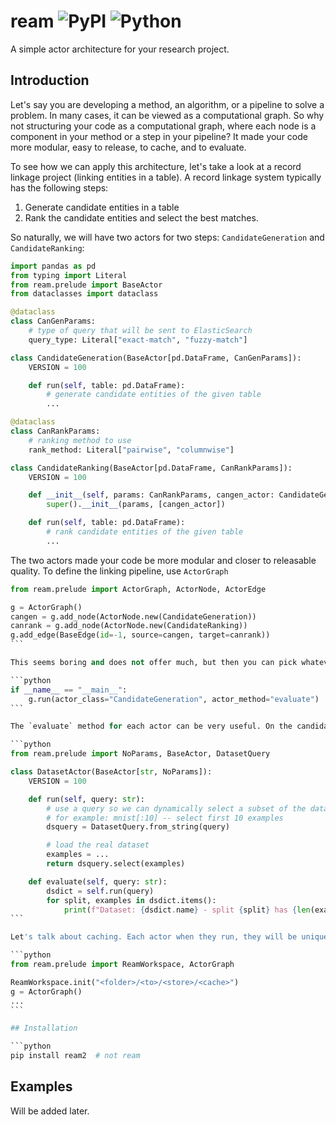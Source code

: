 # ream ![PyPI](https://img.shields.io/pypi/v/ream2) ![Python](https://img.shields.io/badge/python-v3.8+-blue.svg)

A simple actor architecture for your research project.

## Introduction

Let's say you are developing a method, an algorithm, or a pipeline to solve a problem. In many cases, it can be viewed as a computational graph. So why not structuring your code as a computational graph, where each node is a component in your method or a step in your pipeline? It made your code more modular, easy to release, to cache, and to evaluate.

To see how we can apply this architecture, let's take a look at a record linkage project (linking entities in a table). A record linkage system typically has the following steps:

1. Generate candidate entities in a table
2. Rank the candidate entities and select the best matches.

So naturally, we will have two actors for two steps: `CandidateGeneration` and `CandidateRanking`:

```python
import pandas as pd
from typing import Literal
from ream.prelude import BaseActor
from dataclasses import dataclass

@dataclass
class CanGenParams:
    # type of query that will be sent to ElasticSearch
    query_type: Literal["exact-match", "fuzzy-match"]

class CandidateGeneration(BaseActor[pd.DataFrame, CanGenParams]):
    VERSION = 100

    def run(self, table: pd.DataFrame):
        # generate candidate entities of the given table
        ...

@dataclass
class CanRankParams:
    # ranking method to use
    rank_method: Literal["pairwise", "columnwise"]

class CandidateRanking(BaseActor[pd.DataFrame, CanRankParams]):
    VERSION = 100

    def __init__(self, params: CanRankParams, cangen_actor: CandidateGeneration):
        super().__init__(params, [cangen_actor])

    def run(self, table: pd.DataFrame):
        # rank candidate entities of the given table
        ...
```

The two actors made your code be more modular and closer to releasable quality. To define the linking pipeline, use `ActorGraph`

````python
from ream.prelude import ActorGraph, ActorNode, ActorEdge

g = ActorGraph()
cangen = g.add_node(ActorNode.new(CandidateGeneration))
canrank = g.add_node(ActorNode.new(CandidateRanking))
g.add_edge(BaseEdge(id=-1, source=cangen, target=canrank))
```

This seems boring and does not offer much, but then you can pick whatever actor and its function you want to call without manually initializing and parsing command line arguments. For example, we want to trigger the `evaluate` method on each actor. The parameters of the actors will be obtained automatically from the command line arguments, thanks to the [`yada`](https://github.com/binh-vu/yada) parser.

```python
if __name__ == "__main__":
    g.run(actor_class="CandidateGeneration", actor_method="evaluate")
```

The `evaluate` method for each actor can be very useful. On the candidate generation actor, it can tell us the upperbound accuracy of our method so we know whether we need to improve the candidate generation or candidate ranking. If an dataset actor is introduced to the computational graph as demonstrated below, its evaluate method can tell us statistics about the dataset.

```python
from ream.prelude import NoParams, BaseActor, DatasetQuery

class DatasetActor(BaseActor[str, NoParams]):
    VERSION = 100

    def run(self, query: str):
        # use a query so we can dynamically select a subset of the dataset for quickly test
        # for example: mnist[:10] -- select first 10 examples
        dsquery = DatasetQuery.from_string(query)

        # load the real dataset
        examples = ...
        return dsquery.select(examples)

    def evaluate(self, query: str):
        dsdict = self.run(query)
        for split, examples in dsdict.items():
            print(f"Dataset: {dsdict.name} - split {split} has {len(examples)} examples")
```

Let's talk about caching. Each actor when they run, they will be uniquely identify by their name, version, and parameters (including the dependent actor parameters), and this is referred as actor state which you can retrieve from `BaseActor.get_actor_state` function. From this, we can create a unique folder associated with that state that you can used to store your cache data (the folder can be retrieved from the function `BaseActor.get_working_fs`). Whenever the actor's dependency is updated, you will always get a new folder so no worry about managing the cache yourself! To set it up, in the file that define the actor graph, init the ream workspace as follow:

```python
from ream.prelude import ReamWorkspace, ActorGraph

ReamWorkspace.init("<folder>/<to>/<store>/<cache>")
g = ActorGraph()
...
```

## Installation

```python
pip install ream2  # not ream
````

## Examples

Will be added later.
